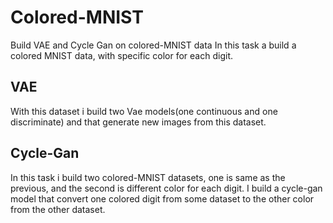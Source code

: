 # Colored-MNIST
Build VAE and Cycle Gan on colored-MNIST data
In this task a build a colored MNIST data, with specific color for each digit.
## VAE
With this dataset i build two Vae models(one continuous and one discriminate) and that generate new images from this dataset. 
## Cycle-Gan
In this task i build two colored-MNIST datasets, one is same as the previous, and the second is different color for each digit. 
I build a cycle-gan model that convert one colored digit from some dataset to the other color from the other dataset.
